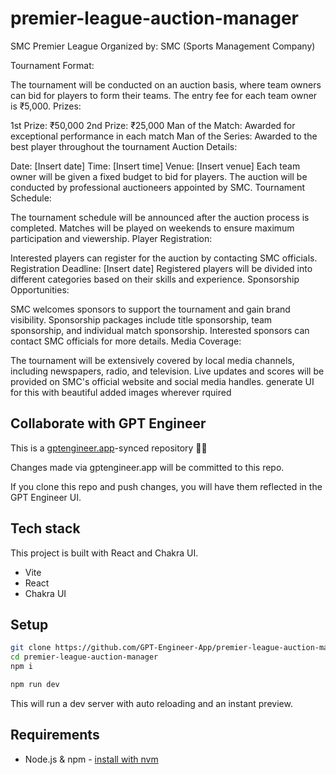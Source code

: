 # premier-league-auction-manager

SMC Premier League Organized by: SMC (Sports Management Company)

Tournament Format:

The tournament will be conducted on an auction basis, where team owners can bid for players to form their teams.
The entry fee for each team owner is ₹5,000.
Prizes:

1st Prize: ₹50,000
2nd Prize: ₹25,000
Man of the Match: Awarded for exceptional performance in each match
Man of the Series: Awarded to the best player throughout the tournament
Auction Details:

Date: [Insert date]
Time: [Insert time]
Venue: [Insert venue]
Each team owner will be given a fixed budget to bid for players.
The auction will be conducted by professional auctioneers appointed by SMC.
Tournament Schedule:

The tournament schedule will be announced after the auction process is completed.
Matches will be played on weekends to ensure maximum participation and viewership.
Player Registration:

Interested players can register for the auction by contacting SMC officials.
Registration Deadline: [Insert date]
Registered players will be divided into different categories based on their skills and experience.
Sponsorship Opportunities:

SMC welcomes sponsors to support the tournament and gain brand visibility.
Sponsorship packages include title sponsorship, team sponsorship, and individual match sponsorship.
Interested sponsors can contact SMC officials for more details.
Media Coverage:

The tournament will be extensively covered by local media channels, including newspapers, radio, and television.
Live updates and scores will be provided on SMC's official website and social media handles. 
generate UI for this with beautiful added images wherever rquired


## Collaborate with GPT Engineer

This is a [gptengineer.app](https://gptengineer.app)-synced repository 🌟🤖

Changes made via gptengineer.app will be committed to this repo.

If you clone this repo and push changes, you will have them reflected in the GPT Engineer UI.

## Tech stack

This project is built with React and Chakra UI.

- Vite
- React
- Chakra UI

## Setup

```sh
git clone https://github.com/GPT-Engineer-App/premier-league-auction-manager.git
cd premier-league-auction-manager
npm i
```

```sh
npm run dev
```

This will run a dev server with auto reloading and an instant preview.

## Requirements

- Node.js & npm - [install with nvm](https://github.com/nvm-sh/nvm#installing-and-updating)
